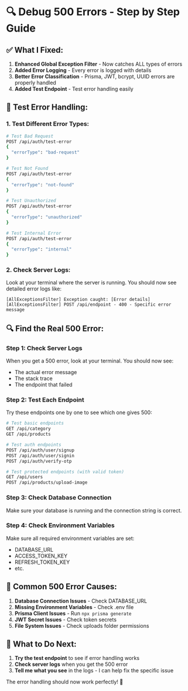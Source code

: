 # 🔍 Debug 500 Errors - Step by Step Guide

## ✅ What I Fixed:

1. **Enhanced Global Exception Filter** - Now catches ALL types of errors
2. **Added Error Logging** - Every error is logged with details
3. **Better Error Classification** - Prisma, JWT, bcrypt, UUID errors are properly handled
4. **Added Test Endpoint** - Test error handling easily

## 🧪 Test Error Handling:

### 1. Test Different Error Types:

```bash
# Test Bad Request
POST /api/auth/test-error
{
  "errorType": "bad-request"
}

# Test Not Found
POST /api/auth/test-error
{
  "errorType": "not-found"
}

# Test Unauthorized
POST /api/auth/test-error
{
  "errorType": "unauthorized"
}

# Test Internal Error
POST /api/auth/test-error
{
  "errorType": "internal"
}
```

### 2. Check Server Logs:

Look at your terminal where the server is running. You should now see detailed error logs like:

```
[AllExceptionsFilter] Exception caught: [Error details]
[AllExceptionsFilter] POST /api/endpoint - 400 - Specific error message
```

## 🔍 Find the Real 500 Error:

### Step 1: Check Server Logs

When you get a 500 error, look at your terminal. You should now see:

- The actual error message
- The stack trace
- The endpoint that failed

### Step 2: Test Each Endpoint

Try these endpoints one by one to see which one gives 500:

```bash
# Test basic endpoints
GET /api/category
GET /api/products

# Test auth endpoints
POST /api/auth/user/signup
POST /api/auth/user/signin
POST /api/auth/verify-otp

# Test protected endpoints (with valid token)
GET /api/users
POST /api/products/upload-image
```

### Step 3: Check Database Connection

Make sure your database is running and the connection string is correct.

### Step 4: Check Environment Variables

Make sure all required environment variables are set:

- DATABASE_URL
- ACCESS_TOKEN_KEY
- REFRESH_TOKEN_KEY
- etc.

## 🎯 Common 500 Error Causes:

1. **Database Connection Issues** - Check DATABASE_URL
2. **Missing Environment Variables** - Check .env file
3. **Prisma Client Issues** - Run `npx prisma generate`
4. **JWT Secret Issues** - Check token secrets
5. **File System Issues** - Check uploads folder permissions

## 📝 What to Do Next:

1. **Try the test endpoint** to see if error handling works
2. **Check server logs** when you get the 500 error
3. **Tell me what you see** in the logs - I can help fix the specific issue

The error handling should now work perfectly! 🚀
